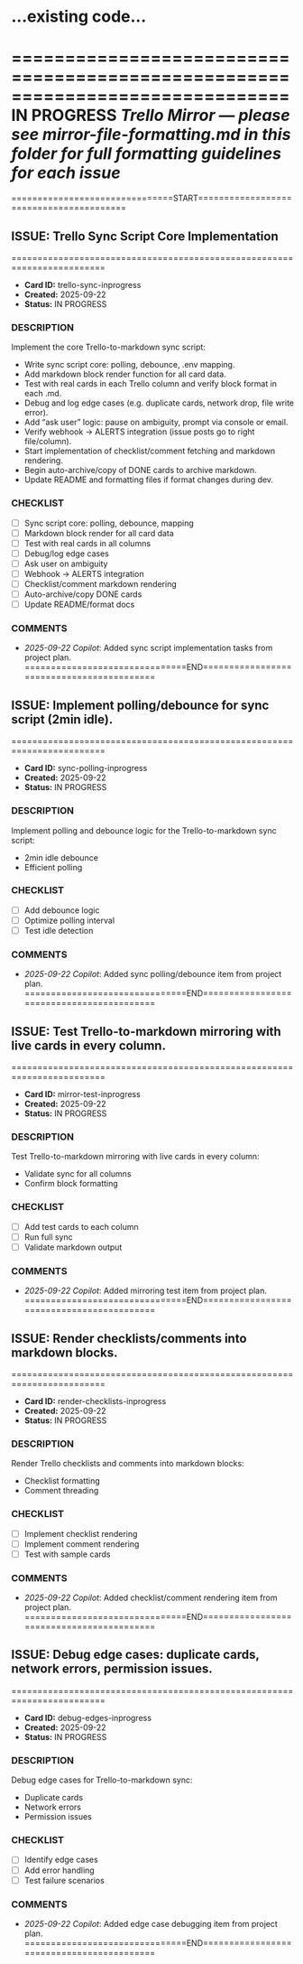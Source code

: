 # ...existing code...
==============================================================================
IN PROGRESS
*Trello Mirror — please see mirror-file-formatting.md in this folder for full formatting guidelines for each issue*
==============================================================================
===============================START========================================
## ISSUE: Trello Sync Script Core Implementation
========================================================================
- **Card ID:** trello-sync-inprogress
- **Created:** 2025-09-22
- **Status:** IN PROGRESS
### DESCRIPTION
Implement the core Trello-to-markdown sync script:
- Write sync script core: polling, debounce, .env mapping.
- Add markdown block render function for all card data.
- Test with real cards in each Trello column and verify block format in each .md.
- Debug and log edge cases (e.g. duplicate cards, network drop, file write error).
- Add “ask user” logic: pause on ambiguity, prompt via console or email.
- Verify webhook → ALERTS integration (issue posts go to right file/column).
- Start implementation of checklist/comment fetching and markdown rendering.
- Begin auto-archive/copy of DONE cards to archive markdown.
- Update README and formatting files if format changes during dev.
### CHECKLIST
- [ ] Sync script core: polling, debounce, mapping
- [ ] Markdown block render for all card data
- [ ] Test with real cards in all columns
- [ ] Debug/log edge cases
- [ ] Ask user on ambiguity
- [ ] Webhook → ALERTS integration
- [ ] Checklist/comment markdown rendering
- [ ] Auto-archive/copy DONE cards
- [ ] Update README/format docs
### COMMENTS
- *2025-09-22 Copilot*: Added sync script implementation tasks from project plan.
===============================END==========================================
## ISSUE: Implement polling/debounce for sync script (2min idle).
========================================================================
- **Card ID:** sync-polling-inprogress
- **Created:** 2025-09-22
- **Status:** IN PROGRESS
### DESCRIPTION
Implement polling and debounce logic for the Trello-to-markdown sync script:
- 2min idle debounce
- Efficient polling
### CHECKLIST
- [ ] Add debounce logic
- [ ] Optimize polling interval
- [ ] Test idle detection
### COMMENTS
- *2025-09-22 Copilot*: Added sync polling/debounce item from project plan.
===============================END==========================================
## ISSUE: Test Trello-to-markdown mirroring with live cards in every column.
========================================================================
- **Card ID:** mirror-test-inprogress
- **Created:** 2025-09-22
- **Status:** IN PROGRESS
### DESCRIPTION
Test Trello-to-markdown mirroring with live cards in every column:
- Validate sync for all columns
- Confirm block formatting
### CHECKLIST
- [ ] Add test cards to each column
- [ ] Run full sync
- [ ] Validate markdown output
### COMMENTS
- *2025-09-22 Copilot*: Added mirroring test item from project plan.
===============================END==========================================
## ISSUE: Render checklists/comments into markdown blocks.
========================================================================
- **Card ID:** render-checklists-inprogress
- **Created:** 2025-09-22
- **Status:** IN PROGRESS
### DESCRIPTION
Render Trello checklists and comments into markdown blocks:
- Checklist formatting
- Comment threading
### CHECKLIST
- [ ] Implement checklist rendering
- [ ] Implement comment rendering
- [ ] Test with sample cards
### COMMENTS
- *2025-09-22 Copilot*: Added checklist/comment rendering item from project plan.
===============================END==========================================
## ISSUE: Debug edge cases: duplicate cards, network errors, permission issues.
========================================================================
- **Card ID:** debug-edges-inprogress
- **Created:** 2025-09-22
- **Status:** IN PROGRESS
### DESCRIPTION
Debug edge cases for Trello-to-markdown sync:
- Duplicate cards
- Network errors
- Permission issues
### CHECKLIST
- [ ] Identify edge cases
- [ ] Add error handling
- [ ] Test failure scenarios
### COMMENTS
- *2025-09-22 Copilot*: Added edge case debugging item from project plan.
===============================END==========================================